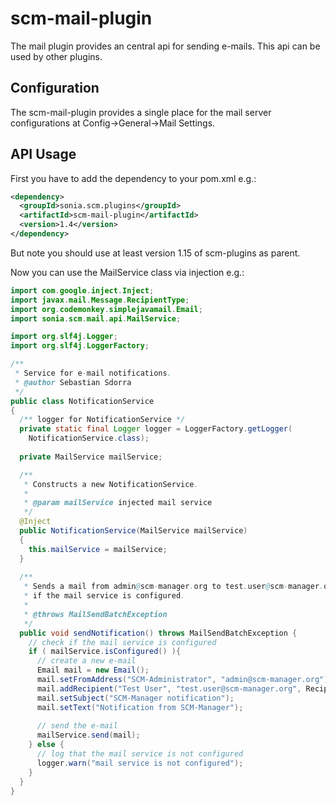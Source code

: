 # scm-mail-plugin

The mail plugin provides an central api for sending e-mails. This api
can be used by other plugins.

## Configuration

The scm-mail-plugin provides a single place for the mail server
configurations at Config-\>General-\>Mail Settings.

## API Usage

First you have to add the dependency to your pom.xml e.g.:

```xml
<dependency>
  <groupId>sonia.scm.plugins</groupId>
  <artifactId>scm-mail-plugin</artifactId>
  <version>1.4</version>
</dependency>
```

But note you should use at least version 1.15 of scm-plugins as parent.

Now you can use the MailService class via injection e.g.:

```java
import com.google.inject.Inject;
import javax.mail.Message.RecipientType;
import org.codemonkey.simplejavamail.Email;
import sonia.scm.mail.api.MailService;

import org.slf4j.Logger;
import org.slf4j.LoggerFactory;

/**
 * Service for e-mail notifications.
 * @author Sebastian Sdorra
 */
public class NotificationService
{
  /** logger for NotificationService */
  private static final Logger logger = LoggerFactory.getLogger(
    NotificationService.class);
  
  private MailService mailService;

  /**
   * Constructs a new NotificationService.
   * 
   * @param mailService injected mail service
   */
  @Inject
  public NotificationService(MailService mailService)
  {
    this.mailService = mailService;
  }
  
  /**
   * Sends a mail from admin@scm-manager.org to test.user@scm-manager.org,
   * if the mail service is configured.
   * 
   * @throws MailSendBatchException 
   */
  public void sendNotification() throws MailSendBatchException {
    // check if the mail service is configured
    if ( mailService.isConfigured() ){
      // create a new e-mail
      Email mail = new Email();
      mail.setFromAddress("SCM-Administrator", "admin@scm-manager.org");
      mail.addRecipient("Test User", "test.user@scm-manager.org", RecipientType.TO);
      mail.setSubject("SCM-Manager notification");
      mail.setText("Notification from SCM-Manager");
      
      // send the e-mail
      mailService.send(mail);
    } else {
      // log that the mail service is not configured
      logger.warn("mail service is not configured");
    }
  }
}
```

